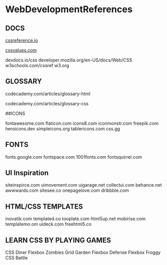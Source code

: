 # WebDevelopmentReferences

## DOCS

[cssreference.io](cssreference.io)

[cssvalues.com](cssvalues.com)

devdocs.io/css
developer.mozilla.org/en-US/docs/Web/CSS
w3schools.com/cssref
w3.org

## GLOSSARY

codecademy.com/articles/glossary-html

codecademy.com/articles/glossary-css

##ICONS

fontawesome.com
flaticon.com
icons8.com
iconmonstr.com
freepik.com
heroicons.dev
simpleicons.org
tablericons.com
css.gg

## FONTS

fonts.google.com
fontspace.com
1001fonts.com
fontsquirrel.com

## UI Inspiration

siteinspirce.com
uimovement.com
uigarage.net
collectui.com
behance.net
awwwards.com
sitesee.co
onepagelove.com
dribbble.com

## HTML/CSS TEMPLATES

inovatik.com
templated.co
tooplate.com
html5up.net
mobirise.com
templatemo.om
uideck.com
freehtml5.co

## LEARN CSS BY PLAYING GAMES

CSS Diner
Flexbox Zombies
Grid Garden
Flexbox Defense
Flexbox Froggy
CSS Battle
